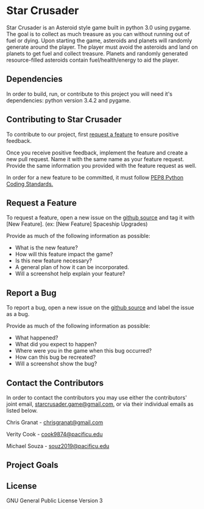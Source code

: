  # Star Crusader
  
 Star Crusader is an Asteroid style game built in python 3.0 using pygame. The goal is to collect as much treasure as you can without 
 running out of fuel or dying. Upon starting the game, asteroids and planets will randomly generate around the player. The player must 
 avoid the asteroids and land on planets to get fuel and collect treasure. Planets and randomly generated resource-filled asteroids 
 contain fuel/health/energy to aid the player.



Dependencies
------------
 In order to build, run, or contribute to this project you will need it's dependencies: python version 3.4.2 and pygame.
 
 
  
Contributing to Star Crusader
----------------------------
 To contribute to our project, first [request a feature](https://github.com/cs360f16/StarCrusader/readme#request-a-feature) to ensure 
 positive feedback.
  
 Once you receive positive feedback, implement the feature and create a new pull request.  Name it with the same name as your feature 
 request.  Provide the same information you provided with the feature request as well.
  
  In order for a new feature to be committed, it must follow [PEP8 Python Coding Standards.](https://www.python.org/dev/peps/pep-0008/)
  
  
  
Request a Feature
-----------------
 To request a feature, open a new issue on the [github source](https://github.com/cs360f16/StarCrusader) and tag it with [New Feature]. 
 (ex: [New Feature] Spaceship Upgrades)
  
  Provide as much of the following information as possible:
  * What is the new feature?
  * How will this feature impact the game?
  * Is this new feature necessary?
  * A general plan of how it can be incorporated.
  * Will a screenshot help explain your feature?


Report a Bug
------------
To report a bug, open a new issue on the [github source](https://github.com/cs360f16/StarCrusader) and label the issue as a bug.

Provide as much of the following information as possible:
* What happened?
* What did you expect to happen?
* Where were you in the game when this bug occurred?
* How can this bug be recreated?
* Will a screenshot show the bug?



 Contact the Contributors
 ------------------------
 In order to contact the contributors you may use either the contributors' joint email, starcrusader.game@gmail.com, or via their 
 individual emails as listed below.
 
 Chris Granat - chrisgranat@gmail.com
  
 Verity Cook - cook9874@pacificu.edu
  
 Michael Souza - souz2019@pacificu.edu
 
 
 
Project Goals
-------------


License
-------
 GNU General Public License Version 3
